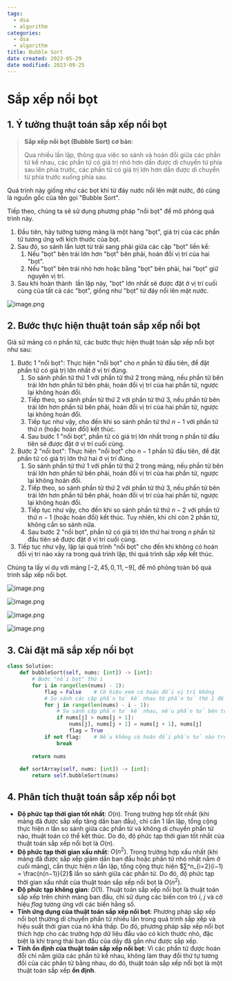 ```yaml
---
tags:
  - dsa
  - algorithm
categories:
  - dsa
  - algorithm
title: Bubble Sort
date created: 2023-05-29
date modified: 2023-09-25
---
```


# Sắp xếp nổi bọt

## 1. Ý tưởng thuật toán sắp xếp nổi bọt

> **Sắp xếp nổi bọt (Bubble Sort) cơ bản**:
>
> Qua nhiều lần lặp, thông qua việc so sánh và hoán đổi giữa các phần tử kề nhau, các phần tử có giá trị nhỏ hơn dần được di chuyển từ phía sau lên phía trước, các phần tử có giá trị lớn hơn dần được di chuyển từ phía trước xuống phía sau.

Quá trình này giống như các bọt khí từ đáy nước nổi lên mặt nước, đó cũng là nguồn gốc của tên gọi "Bubble Sort".

Tiếp theo, chúng ta sẽ sử dụng phương pháp "nổi bọt" để mô phỏng quá trình này.

1. Đầu tiên, hãy tưởng tượng mảng là một hàng "bọt", giá trị của các phần tử tương ứng với kích thước của bọt.
2. Sau đó, so sánh lần lượt từ trái sang phải giữa các cặp "bọt" liền kề:
    1. Nếu "bọt" bên trái lớn hơn "bọt" bên phải, hoán đổi vị trí của hai "bọt".
    2. Nếu "bọt" bên trái nhỏ hơn hoặc bằng "bọt" bên phải, hai "bọt" giữ nguyên vị trí.
3. Sau khi hoàn thành  lần lặp này, "bọt" lớn nhất sẽ được đặt ở vị trí cuối cùng của tất cả các "bọt", giống như "bọt" từ đáy nổi lên mặt nước.

![image.png](https://raw.githubusercontent.com/vanhung4499/images/master/snap/20230925103727.png)

## 2. Bước thực hiện thuật toán sắp xếp nổi bọt

Giả sử mảng có $n$ phần tử, các bước thực hiện thuật toán sắp xếp nổi bọt như sau:

1. Bước $1$ "nổi bọt": Thực hiện "nổi bọt" cho $n$ phần tử đầu tiên, để đặt phần tử có giá trị lớn nhất ở vị trí đúng.
   1. So sánh phần tử thứ $1$ với phần tử thứ $2$ trong mảng, nếu phần tử bên trái lớn hơn phần tử bên phải, hoán đổi vị trí của hai phần tử, ngược lại không hoán đổi.
   2. Tiếp theo, so sánh phần tử thứ $2$ với phần tử thứ $3$, nếu phần tử bên trái lớn hơn phần tử bên phải, hoán đổi vị trí của hai phần tử, ngược lại không hoán đổi.
   3. Tiếp tục như vậy, cho đến khi so sánh phần tử thứ $n-1$ với phần tử thứ $n$ (hoặc hoán đổi) kết thúc.
   4. Sau bước $1$ "nổi bọt", phần tử có giá trị lớn nhất trong $n$ phần tử đầu tiên sẽ được đặt ở vị trí cuối cùng.
2. Bước $2$ "nổi bọt": Thực hiện "nổi bọt" cho $n-1$ phần tử đầu tiên, để đặt phần tử có giá trị lớn thứ hai ở vị trí đúng.
   1. So sánh phần tử thứ $1$ với phần tử thứ $2$ trong mảng, nếu phần tử bên trái lớn hơn phần tử bên phải, hoán đổi vị trí của hai phần tử, ngược lại không hoán đổi.
   2. Tiếp theo, so sánh phần tử thứ $2$ với phần tử thứ $3$, nếu phần tử bên trái lớn hơn phần tử bên phải, hoán đổi vị trí của hai phần tử, ngược lại không hoán đổi.
   3. Tiếp tục như vậy, cho đến khi so sánh phần tử thứ $n-2$ với phần tử thứ $n-1$ (hoặc hoán đổi) kết thúc. Tuy nhiên, khi chỉ còn $2$ phần tử, không cần so sánh nữa.
   4. Sau bước $2$ "nổi bọt", phần tử có giá trị lớn thứ hai trong $n$ phần tử đầu tiên sẽ được đặt ở vị trí cuối cùng.
3. Tiếp tục như vậy, lặp lại quá trình "nổi bọt" cho đến khi không có hoán đổi vị trí nào xảy ra trong quá trình lặp, thì quá trình sắp xếp kết thúc.

Chúng ta lấy ví dụ với mảng $[-2, 45, 0, 11, -9]$, để mô phỏng toàn bộ quá trình sắp xếp nổi bọt.

![image.png](https://raw.githubusercontent.com/vanhung4499/images/master/snap/20230925105301.png)

![image.png](https://raw.githubusercontent.com/vanhung4499/images/master/snap/20230925105307.png)

![image.png](https://raw.githubusercontent.com/vanhung4499/images/master/snap/20230925105317.png)

![image.png](https://raw.githubusercontent.com/vanhung4499/images/master/snap/20230925105324.png)

## 3. Cài đặt mã sắp xếp nổi bọt

```python
class Solution:
    def bubbleSort(self, nums: [int]) -> [int]:
        # Bước "nổi bọt" thứ i
        for i in range(len(nums) - 1):
            flag = False    # Cờ hiệu xem có hoán đổi vị trí không
            # So sánh các cặp phần tử kề nhau từ phần tử thứ 1 đến phần tử thứ n - i + 1
            for j in range(len(nums) - i - 1):
                # So sánh cặp phần tử kề nhau, nếu phần tử bên trái lớn hơn phần tử bên phải, hoán đổi vị trí
                if nums[j] > nums[j + 1]:
                    nums[j], nums[j + 1] = nums[j + 1], nums[j]
                    flag = True
            if not flag:    # Nếu không có hoán đổi phần tử nào trong lần lặp này, thoát khỏi vòng lặp
                break
        
        return nums
    
    def sortArray(self, nums: [int]) -> [int]:
        return self.bubbleSort(nums)
```

## 4. Phân tích thuật toán sắp xếp nổi bọt

- **Độ phức tạp thời gian tốt nhất**: $O(n)$. Trong trường hợp tốt nhất (khi mảng đã được sắp xếp tăng dần ban đầu), chỉ cần $1$ lần lặp, tổng cộng thực hiện $n$ lần so sánh giữa các phần tử và không di chuyển phần tử nào, thuật toán có thể kết thúc. Do đó, độ phức tạp thời gian tốt nhất của thuật toán sắp xếp nổi bọt là $O(n)$.
- **Độ phức tạp thời gian xấu nhất**: $O(n^2)$. Trong trường hợp xấu nhất (khi mảng đã được sắp xếp giảm dần ban đầu hoặc phần tử nhỏ nhất nằm ở cuối mảng), cần thực hiện $n$ lần lặp, tổng cộng thực hiện $∑^n_{i=2}(i−1) = \frac{n(n−1)}{2}$ lần so sánh giữa các phần tử. Do đó, độ phức tạp thời gian xấu nhất của thuật toán sắp xếp nổi bọt là $O(n^2)$.
- **Độ phức tạp không gian**: $O(1)$. Thuật toán sắp xếp nổi bọt là thuật toán sắp xếp trên chính mảng ban đầu, chỉ sử dụng các biến con trỏ $i$, $j$ và cờ hiệu $flag$ tương ứng với các biến hằng số.
- **Tính ứng dụng của thuật toán sắp xếp nổi bọt**: Phương pháp sắp xếp nổi bọt thường di chuyển phần tử nhiều lần trong quá trình sắp xếp và hiệu suất thời gian của nó khá thấp. Do đó, phương pháp sắp xếp nổi bọt thích hợp cho các trường hợp dữ liệu đầu vào có kích thước nhỏ, đặc biệt là khi trạng thái ban đầu của dãy đã gần như được sắp xếp.
- **Tính ổn định của thuật toán sắp xếp nổi bọt**: Vì các phần tử được hoán đổi chỉ nằm giữa các phần tử kề nhau, không làm thay đổi thứ tự tương đối của các phần tử bằng nhau, do đó, thuật toán sắp xếp nổi bọt là một thuật toán sắp xếp **ổn định**.
